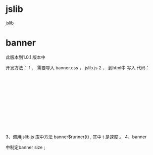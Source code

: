# jslib
jslib 

# banner # 
此版本到1.0.1 版本中 

开发方法：
1 、 需要导入 banner.css ， jslib.js 
2 、 到html中 写入 代码：
 <div class="banner" style="width: 557px ; height:175px ; " >
   <div class="container">
     <div  ><img alt="" src="0.jpg"></div>
     <div  ><img alt="" src="1.jpg"></div> 
     <div  ><img alt="" src="2.jpg"></div>
     <div  ><img alt="" src="3.jpg"></div>
     <div  ><img alt="" src="4.jpg"></div>
     <div  ><img alt="" src="5.jpg"></div>
   </div>
 </div>
 
 3、调用jslib.js 库中方法 banner$runner(t)  , 其中 t 是速度 。 
 4、banner <div> 中制定banner size ;  
  
  
  #  # 
